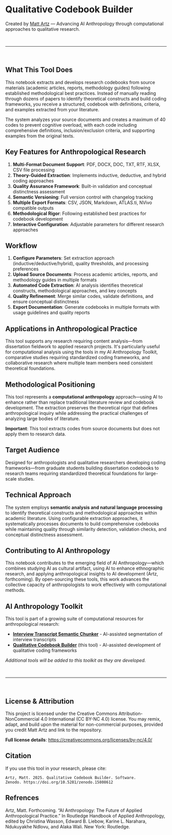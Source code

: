 # Qualitative Codebook Builder

Created by [Matt Artz](https://www.mattartz.me/) — Advancing AI Anthropology through computational approaches to qualitative research.

<br>

---

<br>

## What This Tool Does

This notebook extracts and develops research codebooks from source materials (academic articles, reports, methodology guides) following established methodological best practices. Instead of manually reading through dozens of papers to identify theoretical constructs and build coding frameworks, you receive a structured, codebook with definitions, criteria, and examples extracted from your literature.

The system analyzes your source documents and creates a maximum of 40 codes to prevent cognitive overload, with each code including comprehensive definitions, inclusion/exclusion criteria, and supporting examples from the original texts.

## Key Features for Anthropological Research

1. **Multi-Format Document Support**: PDF, DOCX, DOC, TXT, RTF, XLSX, CSV file processing
2. **Theory-Guided Extraction**: Implements inductive, deductive, and hybrid coding approaches
3. **Quality Assurance Framework**: Built-in validation and conceptual distinctness assessment
4. **Semantic Versioning**: Full version control with changelog tracking
5. **Multiple Export Formats**: CSV, JSON, Markdown, ATLAS.ti, NVivo compatible outputs
6. **Methodological Rigor**: Following established best practices for codebook development
7. **Interactive Configuration**: Adjustable parameters for different research approaches

## Workflow

1. **Configure Parameters**: Set extraction approach (inductive/deductive/hybrid), quality thresholds, and processing preferences
2. **Upload Source Documents**: Process academic articles, reports, and methodology guides in multiple formats
3. **Automated Code Extraction**: AI analysis identifies theoretical constructs, methodological approaches, and key concepts
4. **Quality Refinement**: Merge similar codes, validate definitions, and ensure conceptual distinctness
5. **Export Documentation**: Generate codebooks in multiple formats with usage guidelines and quality reports

## Applications in Anthropological Practice

This tool supports any research requiring content analysis—from dissertation fieldwork to applied research projects. It's particularly useful for computational analysis using the tools in my AI Anthropology Toolkit, comparative studies requiring standardized coding frameworks, and collaborative research where multiple team members need consistent theoretical foundations.

## Methodological Positioning

This tool represents a **computational anthropology** approach—using AI to enhance rather than replace traditional literature review and codebook development. The extraction preserves the theoretical rigor that defines anthropological inquiry while addressing the practical challenges of analyzing large bodies of literature.

**Important**: This tool extracts codes from source documents but does not apply them to research data.

## Target Audience

Designed for anthropologists and qualitative researchers developing coding frameworks—from graduate students building dissertation codebooks to research teams requiring standardized theoretical foundations for large-scale studies.

## Technical Approach

The system employs **semantic analysis and natural language processing** to identify theoretical constructs and methodological approaches within academic literature. Using configurable extraction approaches, it systematically processes documents to build comprehensive codebooks while maintaining quality through similarity detection, validation checks, and conceptual distinctness assessment.

## Contributing to AI Anthropology

This notebook contributes to the emerging field of AI Anthropology—which combines studying AI as cultural artifact, using AI to enhance ethnographic research, and applying anthropological insights to AI development (Artz, forthcoming). By open-sourcing these tools, this work advances the collective capacity of anthropologists to work effectively with computational methods.

## AI Anthropology Toolkit

This tool is part of a growing suite of computational resources for anthropological research:

- **[Interview Transcript Semantic Chunker](https://github.com/MattArtzAnthro/Interview_Transcript_Semantic_Chunker)** - AI-assisted segmentation of interview transcripts
- **[Qualitative Codebook Builder](https://github.com/MattArtzAnthro/Qualitative_Codebook_Builder)** (this tool) - AI-assisted development of qualitative coding frameworks

*Additional tools will be added to this toolkit as they are developed.*

<br>

---

<br>

## License & Attribution

This project is licensed under the Creative Commons Attribution-NonCommercial 4.0 International (CC BY-NC 4.0) license. You may remix, adapt, and build upon the material for non-commercial purposes, provided you credit Matt Artz and link to the repository.

**Full license details**: https://creativecommons.org/licenses/by-nc/4.0/

## Citation

If you use this tool in your research, please cite:

```
Artz, Matt. 2025. Qualitative Codebook Builder. Software.
Zenodo. https://doi.org/10.5281/zenodo.15808612
```

## Refrences
Artz, Matt. Forthcoming. “AI Anthropology: The Future of Applied Anthropological Practice.” In Routledge Handbook of Applied Anthropology, edited by Christina Wasson, Edward B. Liebow, Karine L. Narahara, Ndukuyakhe Ndlovu, and Alaka Wali. New York: Routledge.
